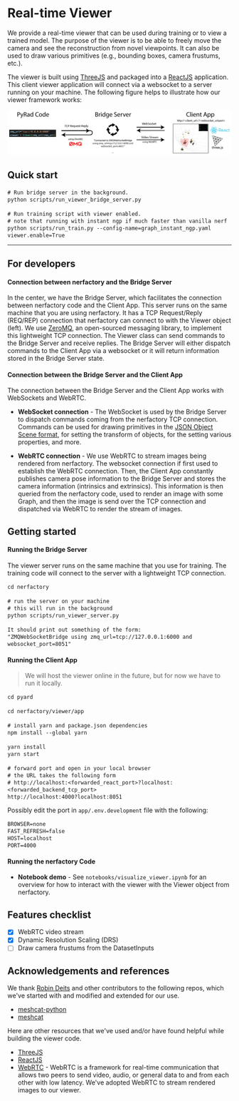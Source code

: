 # Real-time Viewer

We provide a real-time viewer that can be used during training or to view a trained model. The purpose of the viewer is to be able to freely move the camera and see the reconstruction from novel viewpoints. It can also be used to draw various primitives (e.g., bounding boxes, camera frustums, etc.).

The viewer is built using [ThreeJS](https://threejs.org/) and packaged into a [ReactJS](https://reactjs.org/) application. This client viewer application will connect via a websocket to a server running on your machine. The following figure helps to illustrate how our viewer framework works:

![visualize_dataset](media/viewer_figure.png)

## Quick start

```
# Run bridge server in the background.
python scripts/run_viewer_bridge_server.py

# Run training script with viewer enabled.
# note that running with instant ngp if much faster than vanilla nerf
python scripts/run_train.py --config-name=graph_instant_ngp.yaml viewer.enable=True
```

<hr>

## For developers

#### Connection between nerfactory and the Bridge Server

In the center, we have the Bridge Server, which facilitates the connection between nerfactory code and the Client App. This server runs on the same machine that you are using nerfactory. It has a TCP Request/Reply (REQ/REP) connection that nerfactory can connect to with the Viewer object (left). We use [ZeroMQ](https://zeromq.org/), an open-sourced messaging library, to implement this lightweight TCP connection. The Viewer class can send commands to the Bridge Server and receive replies. The Bridge Server will either dispatch commands to the Client App via a websocket or it will return information stored in the Bridge Server state.

#### Connection between the Bridge Server and the Client App

The connection between the Bridge Server and the Client App works with WebSockets and WebRTC.

- **WebSocket connection** - The WebSocket is used by the Bridge Server to dispatch commands coming from the nerfactory TCP connection. Commands can be used for drawing primitives in the [JSON Object Scene format](https://github.com/mrdoob/three.js/wiki/JSON-Object-Scene-format-4), for setting the transform of objects, for the setting various properties, and more.

- **WebRTC connection** - We use WebRTC to stream images being rendered from nerfactory. The websocket connection if first used to establish the WebRTC connection. Then, the Client App constantly publishes camera pose information to the Bridge Server and stores the camera information (intrinsics and extrinsics). This information is then queried from the nerfactory code, used to render an image with some Graph, and then the image is send over the TCP connection and dispatched via WebRTC to render the stream of images.

## Getting started

#### Running the Bridge Server

The viewer server runs on the same machine that you use for training. The training code will connect to the server with a lightweight TCP connection.

```
cd nerfactory

# run the server on your machine
# this will run in the background
python scripts/run_viewer_server.py

It should print out something of the form:
"ZMQWebSocketBridge using zmq_url=tcp://127.0.0.1:6000 and websocket_port=8051"
```

#### Running the Client App

> We will host the viewer online in the future, but for now we have to run it locally.

```
cd pyard

cd nerfactory/viewer/app

# install yarn and package.json dependencies
npm install --global yarn

yarn install
yarn start

# forward port and open in your local browser
# the URL takes the following form
# http://localhost:<forwarded_react_port>?localhost:<forwarded_backend_tcp_port>
http://localhost:4000?localhost:8051
```

Possibly edit the port in `app/.env.development` file with the following:

```
BROWSER=none
FAST_REFRESH=false
HOST=localhost
PORT=4000
```

#### Running the nerfactory Code

- **Notebook demo** - See `notebooks/visualize_viewer.ipynb` for an overview for how to interact with the viewer with the Viewer object from nerfactory.

## Features checklist

- [x] WebRTC video stream
- [x] Dynamic Resolution Scaling (DRS)
- [ ] Draw camera frustums from the DatasetInputs

## Acknowledgements and references

We thank [Robin Deits](https://github.com/rdeits) and other contributors to the following repos, which we've started with and modified and extended for our use.

- [meshcat-python](https://github.com/rdeits/meshcat-python)
- [meshcat](https://github.com/rdeits/meshcat)

Here are other resources that we've used and/or have found helpful while building the viewer code.

- [ThreeJS](https://threejs.org/)
- [ReactJS](https://reactjs.org/)
- [WebRTC](https://webrtc.org/) - WebRTC is a framework for real-time communication that allows two peers to send video, audio, or general data to and from each other with low latency. We've adopted WebRTC to stream rendered images to our viewer.
